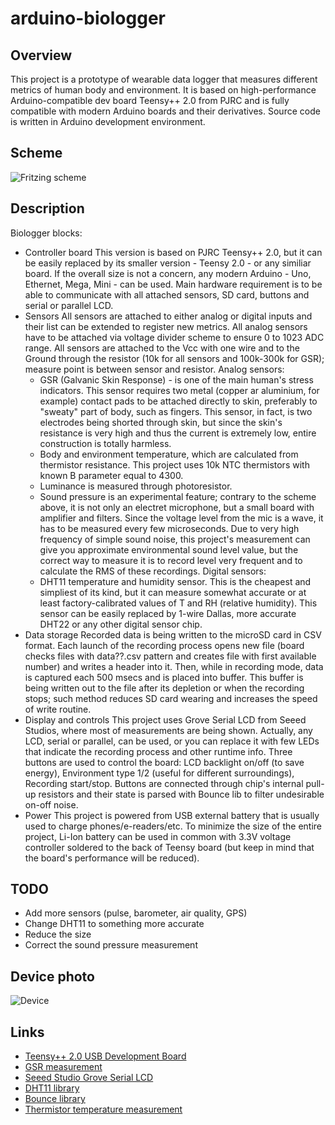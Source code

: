 # arduino-biologger

## Overview

This project is a prototype of wearable data logger that measures different metrics of human body and environment. It is based on high-performance Arduino-compatible dev board Teensy++ 2.0 from PJRC and is fully compatible with modern Arduino boards and their derivatives. Source code is written in Arduino development environment.

## Scheme

![Fritzing scheme](https://raw.github.com/igoraven/arduino-biologger/master/biologger/biologger-fz.png "Fritzing scheme")

## Description

Biologger blocks:
* Controller board
    This version is based on PJRC Teensy++ 2.0, but it can be easily replaced by its smaller version - Teensy 2.0 - or any similiar board. If the overall size is not a concern, any modern Arduino - Uno, Ethernet, Mega, Mini - can be used. Main hardware requirement is to be able to communicate with all attached sensors, SD card, buttons and serial or parallel LCD.
* Sensors
    All sensors are attached to either analog or digital inputs and their list can be extended to register new metrics. All analog sensors have to be attached via voltage divider scheme to ensure 0 to 1023 ADC range. All sensors are attached to the Vcc with one wire and to the Ground through the resistor (10k for all sensors and 100k-300k for GSR); measure point is between sensor and resistor.
    Analog sensors:
    * GSR (Galvanic Skin Response) - is one of the main human's stress indicators. This sensor requires two metal (copper ar aluminium, for example) contact pads to be attached directly to skin, preferably to "sweaty" part of body, such as fingers. This sensor, in fact, is two electrodes being shorted through skin, but since the skin's resistance is very high and thus the current is extremely low, entire construction is totally harmless.
    * Body and environment temperature, which are calculated from thermistor resistance. This project uses 10k NTC thermistors with known B parameter equal to 4300.
    * Luminance is measured through photoresistor.
    * Sound pressure is an experimental feature; contrary to the scheme above, it is not only an electret microphone, but a small board with amplifier and filters. Since the voltage level from the mic is a wave, it has to be measured every few microseconds. Due to very high frequency of simple sound noise, this project's measurement can give you approximate environmental sound level value, but the correct way to measure it is to record level very frequent and to calculate the RMS of these recordings.
    Digital sensors:
    * DHT11 temperature and humidity sensor. This is the cheapest and simpliest of its kind, but it can measure somewhat accurate or at least factory-calibrated values of T and RH (relative humidity). This sensor can be easily replaced by 1-wire Dallas, more accurate DHT22 or any other digital sensor chip.
* Data storage
    Recorded data is being written to the microSD card in CSV format. Each launch of the recording process opens new file (board checks files with data??.csv pattern and creates file with first available number) and writes a header into it. Then, while in recording mode, data is captured each 500 msecs and is placed into buffer. This buffer is being written out to the file after its depletion or when the recording stops; such method reduces SD card wearing and increases the speed of write routine.
* Display and controls
    This project uses Grove Serial LCD from Seeed Studios, where most of measurements are being shown. Actually, any LCD, serial or parallel, can be used, or you can replace it with few LEDs that indicate the recording process and other runtime info. Three buttons are used to control the board: LCD backlight on/off (to save energy), Environment type 1/2 (useful for different surroundings), Recording start/stop. Buttons are connected through chip's internal pull-up resistors and their state is parsed with Bounce lib to filter undesirable on-off noise.
* Power
    This project is powered from USB external battery that is usually used to charge phones/e-readers/etc. To minimize the size of the entire project, Li-Ion battery can be used in common with 3.3V voltage controller soldered to the back of Teensy board (but keep in mind that the board's performance will be reduced).

## TODO
* Add more sensors (pulse, barometer, air quality, GPS)
* Change DHT11 to something more accurate
* Reduce the size
* Correct the sound pressure measurement

## Device photo
![Device](https://raw.github.com/igoraven/arduino-biologger/master/biologger/real-device.jpg "Device")

## Links
* [Teensy++ 2.0 USB Development Board](http://www.pjrc.com/teensy/index.html)
* [GSR measurement](http://open3.cc/wiki/doku.php?id=bio_feedback)
* [Seeed Studio Grove Serial LCD](http://www.seeedstudio.com/wiki/index.php?title=Grove_-_Serial_LCD)
* [DHT11 library](http://playground.arduino.cc/main/DHT11Lib)
* [Bounce library](http://playground.arduino.cc/code/bounce)
* [Thermistor temperature measurement](http://en.wikipedia.org/wiki/Thermistor#B_or_.CE.B2_parameter_equation)